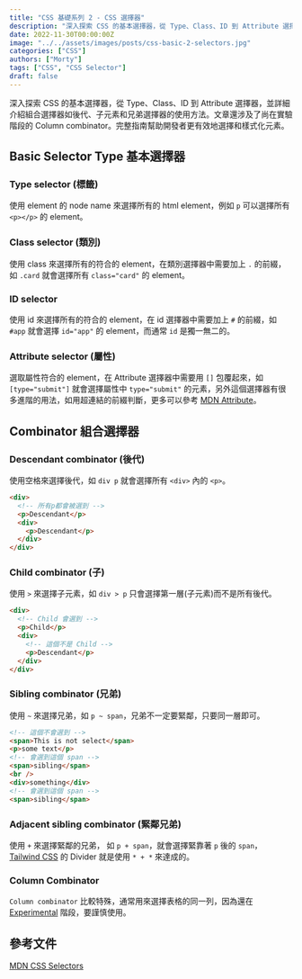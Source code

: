 ```yaml
---
title: "CSS 基礎系列 2 - CSS 選擇器"
description: "深入探索 CSS 的基本選擇器，從 Type、Class、ID 到 Attribute 選擇器，並詳細介紹組合選擇器如後代、子元素和兄弟選擇器的使用方法。文章還涉及了尚在實驗階段的 Column combinator。完整指南幫助開發者更有效地選擇和樣式化元素。"
date: 2022-11-30T00:00:00Z
image: "../../assets/images/posts/css-basic-2-selectors.jpg"
categories: ["CSS"]
authors: ["Morty"]
tags: ["CSS", "CSS Selector"]
draft: false
---
```


深入探索 CSS 的基本選擇器，從 Type、Class、ID 到 Attribute 選擇器，並詳細介紹組合選擇器如後代、子元素和兄弟選擇器的使用方法。文章還涉及了尚在實驗階段的 Column combinator。完整指南幫助開發者更有效地選擇和樣式化元素。

## Basic Selector Type 基本選擇器

### Type selector (標籤)

使用 element 的 node name 來選擇所有的 html element，例如 `p` 可以選擇所有 `<p></p>` 的 element。

### Class selector (類別)

使用 class 來選擇所有的符合的 element，在類別選擇器中需要加上 `.` 的前綴，如 `.card` 就會選擇所有 `class="card"` 的 element。

### ID selector

使用 id 來選擇所有的符合的 element，在 id 選擇器中需要加上 `#` 的前綴，如 `#app` 就會選擇 `id="app"` 的 element，而通常 `id` 是獨一無二的。

### Attribute selector (屬性)

選取屬性符合的 element，在 Attribute 選擇器中需要用 `[]` 包覆起來，如 `[type="submit"]` 就會選擇屬性中 `type="submit"` 的元素，另外這個選擇器有很多進階的用法，如用超連結的前綴判斷，更多可以參考 [MDN Attribute](https://developer.mozilla.org/en-US/docs/Web/CSS/Attribute_selectors)。

## Combinator 組合選擇器

### Descendant combinator (後代)

使用空格來選擇後代，如 `div p` 就會選擇所有 `<div>` 內的 `<p>`。

```html
<div>
  <!-- 所有p都會被選到 -->
  <p>Descendant</p>
  <div>
    <p>Descendant</p>
  </div>
</div>
```

### Child combinator (子)

使用 `>` 來選擇子元素，如 `div > p` 只會選擇第一層(子元素)而不是所有後代。

```html
<div>
  <!-- Child 會選到 -->
  <p>Child</p>
  <div>
    <!-- 這個不是 Child -->
    <p>Descendant</p>
  </div>
</div>
```

### Sibling combinator (兄弟)

使用 `~` 來選擇兄弟，如 `p ~ span`，兄弟不一定要緊鄰，只要同一層即可。

```html
<!-- 這個不會選到 -->
<span>This is not select</span>
<p>some text</p>
<!-- 會選到這個 span -->
<span>sibling</span>
<br />
<div>something</div>
<!-- 會選到這個 span -->
<span>sibling</span>
```

### Adjacent sibling combinator (緊鄰兄弟)

使用 `+` 來選擇緊鄰的兄弟， 如 `p + span`，就會選擇緊靠著 `p` 後的 `span`， [Tailwind CSS](https://tailwindcss.com/docs/divide-width#add-borders-between-stacked-children) 的 Divider 就是使用 `* + *` 來達成的。

### Column Combinator

`Column combinator` 比較特殊，通常用來選擇表格的同一列，因為還在 [Experimental](https://developer.mozilla.org/en-US/docs/Web/CSS/Column_combinator) 階段，要謹慎使用。

## 參考文件

[MDN CSS Selectors](https://developer.mozilla.org/en-US/docs/Web/CSS/CSS_Selectors)
